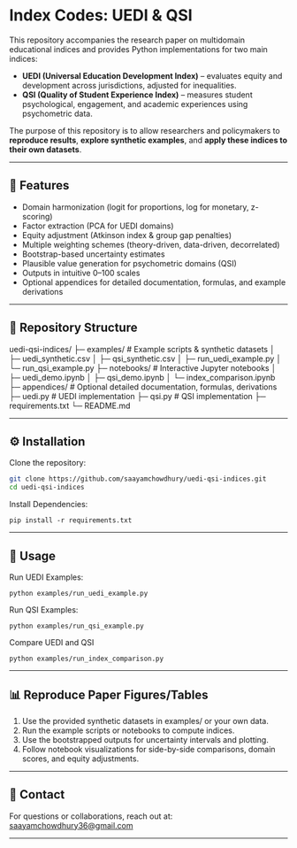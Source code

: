 # Index Codes: UEDI & QSI

This repository accompanies the research paper on multidomain educational indices and provides Python implementations for two main indices:

- **UEDI (Universal Education Development Index)** – evaluates equity and development across jurisdictions, adjusted for inequalities.
- **QSI (Quality of Student Experience Index)** – measures student psychological, engagement, and academic experiences using psychometric data.

The purpose of this repository is to allow researchers and policymakers to **reproduce results**, **explore synthetic examples**, and **apply these indices to their own datasets**.

---

## 🧩 Features

- Domain harmonization (logit for proportions, log for monetary, z-scoring)  
- Factor extraction (PCA for UEDI domains)  
- Equity adjustment (Atkinson index & group gap penalties)  
- Multiple weighting schemes (theory-driven, data-driven, decorrelated)  
- Bootstrap-based uncertainty estimates  
- Plausible value generation for psychometric domains (QSI)  
- Outputs in intuitive 0–100 scales  
- Optional appendices for detailed documentation, formulas, and example derivations  

---

## 📂 Repository Structure

uedi-qsi-indices/
├─ examples/ # Example scripts & synthetic datasets
│ ├─ uedi_synthetic.csv
│ ├─ qsi_synthetic.csv
│ ├─ run_uedi_example.py
│ └─ run_qsi_example.py
├─ notebooks/ # Interactive Jupyter notebooks
│ ├─ uedi_demo.ipynb
│ ├─ qsi_demo.ipynb
│ └─ index_comparison.ipynb
├─ appendices/ # Optional detailed documentation, formulas, derivations
├─ uedi.py # UEDI implementation
├─ qsi.py # QSI implementation
├─ requirements.txt
└─ README.md

---

## ⚙️ Installation

Clone the repository:

```bash
git clone https://github.com/saayamchowdhury/uedi-qsi-indices.git
cd uedi-qsi-indices
```
Install Dependencies: 
```
pip install -r requirements.txt
```
---

## 🏃 Usage

Run UEDI Examples:
```
python examples/run_uedi_example.py
```
Run QSI Examples:
```
python examples/run_qsi_example.py
```
Compare UEDI and QSI
```
python examples/run_index_comparison.py
```

---

## 📊 Reproduce Paper Figures/Tables

1. Use the provided synthetic datasets in examples/ or your own data.
2. Run the example scripts or notebooks to compute indices.
3. Use the bootstrapped outputs for uncertainty intervals and plotting.
4. Follow notebook visualizations for side-by-side comparisons, domain scores, and equity adjustments.

---

## 📧 Contact

For questions or collaborations, reach out at: saayamchowdhury36@gmail.com

---





